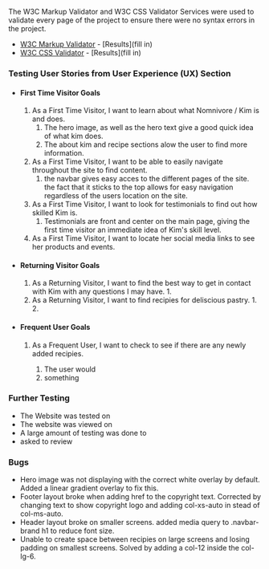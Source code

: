 

The W3C Markup Validator and W3C CSS Validator Services were used to validate every page of the project to ensure there were no syntax errors in the project.

-   [W3C Markup Validator](https://jigsaw.w3.org/css-validator/#validate_by_input) - [Results](fill in)
-   [W3C CSS Validator](https://validator.w3.org/#validate_by_input) - [Results](fill in)

### Testing User Stories from User Experience (UX) Section

-   #### First Time Visitor Goals

    1. As a First Time Visitor, I want to learn about what Nomnivore / Kim is and does.
        1. The hero image, as well as the hero text give a good quick idea of what kim does.
        2. The about kim and recipe sections alow the user to find more information.
     2. As a First Time Visitor, I want to be able to easily navigate throughout the site to find content.
        1. the navbar gives easy acces to the different pages of the site. the fact that it sticks to the top allows for easy navigation
            regardless of the users location on the site.
    3. As a First Time Visitor, I want to look for testimonials to find out how skilled Kim is.
        1. Testimonials are front and center on the main page, giving the first time visitor an immediate idea of Kim's skill level.
    4. As a First Time Visitor, I want to locate her social media links to see her products and events.
 

-   #### Returning Visitor Goals

    1. As a Returning Visitor, I want to find the best way to get in contact with Kim with any questions I may have.
        1. 
    2. As a Returning Visitor, I want to find recipies for deliscious pastry.
        1. 
        2. 


-   #### Frequent User Goals

    1. As a Frequent User, I want to check to see if there are any newly added recipies.

        1. The user would
        2. something


### Further Testing

-   The Website was tested on 
-   The website was viewed on 
-   A large amount of testing was done to 
-   asked to review

### Bugs

-   Hero image was not displaying with the correct white overlay by default. Added a linear gradient overlay to fix this.
-   Footer layout broke when adding href to the copyright text. Corrected by changing text to show copyright logo and adding col-xs-auto in stead of col-ms-auto.
-   Header layout broke on smaller screens. added media query to .navbar-brand h1 to reduce font size.
-   Unable to create space between recipies on large screens and losing padding on smallest screens. Solved by adding a col-12 inside the col-lg-6.
